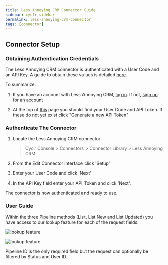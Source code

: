 ```yaml
---
title: Less Annoying CRM Connector Guide
sidebar: cyclr_sidebar
permalink: less-annoying-crm-connector
tags: [connector]
---
```


## Connector Setup

### Obtaining Authentication Credentials

The Less Annoying CRM connector is authenticated with a User Code and an API Key. A guide to obtain these values is detailed [here](https://www.lessannoyingcrm.com/help/topic/api_getting_started/Generating_API_Token).

To summarize:

1. If you have an account with Less Annoying CRM, [log in](https://www.lessannoyingcrm.com/login/). If not, [sign up](https://www.lessannoyingcrm.com/Signup) for an account

2. At the top of [this](https://www.lessannoyingcrm.com/app/settings/api) page you should find your User Code and API Token. If these do not yet exist click "Generate a new API Token"

### Authenticate The Connector

1. Locate the Less Annoying CRM connector

   > Cyclr Console > Connectors > Connector Library > Less Annoying CRM

2. From the Edit Connector interface click 'Setup'

3. Enter your User Code and click 'Next'

4. In the API Key field enter your API Token and click 'Next'.

The connector is now authenticated and ready to use.

### User Guide

Within the three Pipeline methods (List, List New and List Updated) you have access to our lookup feature for each of the request fields.

![lookup feature](./images/less_annoying_crm_1.png)

![lookup feature](./images/less_annoying_crm_2.png)

Pipeline ID is the only required field but the request can optionally be filtered by Status and User ID.
